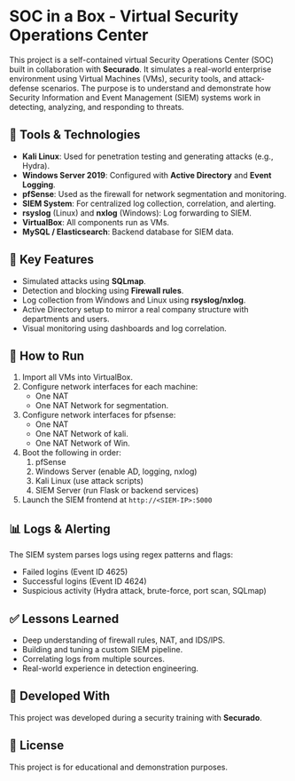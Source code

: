 # SOC in a Box - Virtual Security Operations Center

This project is a self-contained virtual Security Operations Center (SOC) built in collaboration with **Securado**. It simulates a real-world enterprise environment using Virtual Machines (VMs), security tools, and attack-defense scenarios. The purpose is to understand and demonstrate how Security Information and Event Management (SIEM) systems work in detecting, analyzing, and responding to threats.

## 🔧 Tools & Technologies

- **Kali Linux**: Used for penetration testing and generating attacks (e.g., Hydra).
- **Windows Server 2019**: Configured with **Active Directory** and **Event Logging**.
- **pfSense**: Used as the firewall for network segmentation and monitoring.
- **SIEM System**: For centralized log collection, correlation, and alerting.
- **rsyslog** (Linux) and **nxlog** (Windows): Log forwarding to SIEM.
- **VirtualBox**: All components run as VMs.
- **MySQL / Elasticsearch**: Backend database for SIEM data.


## 🧪 Key Features

- Simulated attacks using **SQLmap**.
- Detection and blocking using **Firewall rules**.
- Log collection from Windows and Linux using **rsyslog/nxlog**.
- Active Directory setup to mirror a real company structure with departments and users.
- Visual monitoring using dashboards and log correlation.

## 🚀 How to Run

1. Import all VMs into VirtualBox.
2. Configure network interfaces for each machine:
   - One NAT
   - One NAT Network for segmentation.
3. Configure network interfaces for pfsense:
   - One NAT
   - One NAT Network of kali.
   - One NAT Network of Win.
3. Boot the following in order:
   1. pfSense
   2. Windows Server (enable AD, logging, nxlog)
   3. Kali Linux (use attack scripts)
   4. SIEM Server (run Flask or backend services)
4. Launch the SIEM frontend at `http://<SIEM-IP>:5000`

## 📊 Logs & Alerting

The SIEM system parses logs using regex patterns and flags:
- Failed logins (Event ID 4625)
- Successful logins (Event ID 4624)
- Suspicious activity (Hydra attack, brute-force, port scan, SQLmap)

## ✅ Lessons Learned

- Deep understanding of firewall rules, NAT, and IDS/IPS.
- Building and tuning a custom SIEM pipeline.
- Correlating logs from multiple sources.
- Real-world experience in detection engineering.

## 🏢 Developed With

This project was developed during a security training with **Securado**.

## 📜 License

This project is for educational and demonstration purposes.

